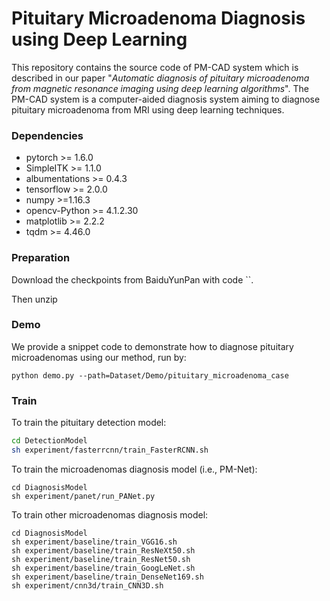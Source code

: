 # Pituitary Microadenoma Diagnosis using Deep Learning

This repository contains the source code of PM-CAD system which is described in our paper "*Automatic diagnosis of pituitary microadenoma from magnetic resonance imaging using deep learning algorithms*". The PM-CAD system is a computer-aided diagnosis system aiming to diagnose pituitary microadenoma from MRI using deep learning techniques. 

### Dependencies

- pytorch >= 1.6.0
- SimpleITK >= 1.1.0
- albumentations >= 0.4.3
- tensorflow >= 2.0.0
- numpy >=1.16.3
- opencv-Python >= 4.1.2.30
- matplotlib >= 2.2.2
- tqdm >= 4.46.0

### Preparation

Download the checkpoints from BaiduYunPan with code ``.

Then unzip

### Demo

We provide a snippet code to demonstrate how to diagnose pituitary microadenomas using our method, run by:

```shell
python demo.py --path=Dataset/Demo/pituitary_microadenoma_case
```

### Train

To train the pituitary detection model:

```sh
cd DetectionModel
sh experiment/fasterrcnn/train_FasterRCNN.sh
```

To train the microadenomas diagnosis model (i.e., PM-Net):

```shell
cd DiagnosisModel
sh experiment/panet/run_PANet.py
```

To train other microadenomas diagnosis model:

```shell
cd DiagnosisModel
sh experiment/baseline/train_VGG16.sh
sh experiment/baseline/train_ResNeXt50.sh
sh experiment/baseline/train_ResNet50.sh
sh experiment/baseline/train_GoogLeNet.sh
sh experiment/baseline/train_DenseNet169.sh
sh experiment/cnn3d/train_CNN3D.sh
```



